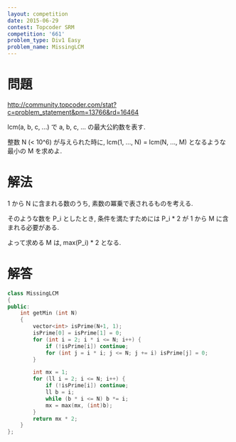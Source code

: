 ```yaml
---
layout: competition
date: 2015-06-29
contest: Topcoder SRM
competition: '661'
problem_type: Div1 Easy
problem_name: MissingLCM
---
```


# 問題

<http://community.topcoder.com/stat?c=problem_statement&pm=13766&rd=16464>

lcm(a, b, c, ...) で a, b, c, ... の最大公約数を表す.

整数 N (< 10^6) が与えられた時に, lcm(1, ..., N) = lcm(N, ..., M) となるような最小の M を求めよ.

# 解法

1 から N に含まれる数のうち, 素数の冪乗で表されるものを考える.

そのような数を P_i としたとき, 条件を満たすためには P_i * 2 が 1 から M に含まれる必要がある.

よって求める M は, max(P_i) * 2 となる.

# 解答

```cpp
class MissingLCM
{
public:
    int getMin (int N)
    {
        vector<int> isPrime(N+1, 1);
        isPrime[0] = isPrime[1] = 0;
        for (int i = 2; i * i <= N; i++) {
            if (!isPrime[i]) continue;
            for (int j = i * i; j <= N; j += i) isPrime[j] = 0;
        }

        int mx = 1;
        for (ll i = 2; i <= N; i++) {
            if (!isPrime[i]) continue;
            ll b = i;
            while (b * i <= N) b *= i;
            mx = max(mx, (int)b);
        }
        return mx * 2;
    }
};
```
